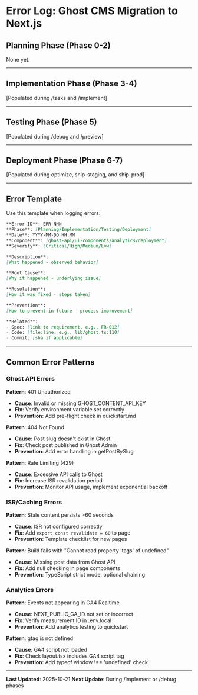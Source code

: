 # Error Log: Ghost CMS Migration to Next.js

## Planning Phase (Phase 0-2)

None yet.

---

## Implementation Phase (Phase 3-4)

[Populated during /tasks and /implement]

---

## Testing Phase (Phase 5)

[Populated during /debug and /preview]

---

## Deployment Phase (Phase 6-7)

[Populated during optimize, ship-staging, and ship-prod]

---

## Error Template

Use this template when logging errors:

```markdown
**Error ID**: ERR-NNN
**Phase**: [Planning/Implementation/Testing/Deployment]
**Date**: YYYY-MM-DD HH:MM
**Component**: [ghost-api/ui-components/analytics/deployment]
**Severity**: [Critical/High/Medium/Low]

**Description**:
[What happened - observed behavior]

**Root Cause**:
[Why it happened - underlying issue]

**Resolution**:
[How it was fixed - steps taken]

**Prevention**:
[How to prevent in future - process improvement]

**Related**:
- Spec: [link to requirement, e.g., FR-012]
- Code: [file:line, e.g., lib/ghost.ts:110]
- Commit: [sha if applicable]
```

---

## Common Error Patterns

### Ghost API Errors

**Pattern**: 401 Unauthorized
- **Cause**: Invalid or missing GHOST_CONTENT_API_KEY
- **Fix**: Verify environment variable set correctly
- **Prevention**: Add pre-flight check in quickstart.md

**Pattern**: 404 Not Found
- **Cause**: Post slug doesn't exist in Ghost
- **Fix**: Check post published in Ghost Admin
- **Prevention**: Add error handling in getPostBySlug

**Pattern**: Rate Limiting (429)
- **Cause**: Excessive API calls to Ghost
- **Fix**: Increase ISR revalidation period
- **Prevention**: Monitor API usage, implement exponential backoff

### ISR/Caching Errors

**Pattern**: Stale content persists >60 seconds
- **Cause**: ISR not configured correctly
- **Fix**: Add `export const revalidate = 60` to page
- **Prevention**: Template checklist for new pages

**Pattern**: Build fails with "Cannot read property 'tags' of undefined"
- **Cause**: Missing post data from Ghost API
- **Fix**: Add null checking in page components
- **Prevention**: TypeScript strict mode, optional chaining

### Analytics Errors

**Pattern**: Events not appearing in GA4 Realtime
- **Cause**: NEXT_PUBLIC_GA_ID not set or incorrect
- **Fix**: Verify measurement ID in .env.local
- **Prevention**: Add analytics testing to quickstart

**Pattern**: gtag is not defined
- **Cause**: GA4 script not loaded
- **Fix**: Check layout.tsx includes GA4 script tag
- **Prevention**: Add typeof window !== 'undefined' check

---

**Last Updated**: 2025-10-21
**Next Update**: During /implement or /debug phases
